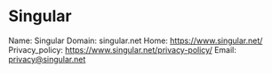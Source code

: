 
# Singular

Name: Singular
Domain: singular.net
Home: https://www.singular.net/
Privacy_policy: https://www.singular.net/privacy-policy/
Email: privacy@singular.net
